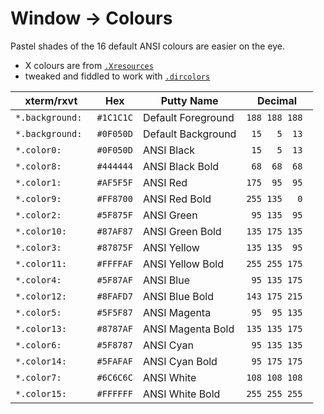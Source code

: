 
# Window -> Colours

Pastel shades of the 16 default ANSI colours are easier on the eye.

- X colours are from [`.Xresources`](https://github.com/lqueryvg/dotfiles/blob/master/Xresources.molokai)
- tweaked and fiddled to work with [`.dircolors`](https://github.com/lqueryvg/dotfiles/blob/master/dircolors.monokai)

xterm/rxvt      | Hex       | Putty Name         | Decimal
----------------|-----------|--------------------|-------------
`*.background:` | `#1C1C1C` | Default Foreground | `188 188 188`
`*.background:` | `#0F050D` | Default Background | ` 15   5  13`
`*.color0:     `| `#0F050D` | ANSI Black         | ` 15   5  13`
`*.color8:     `| `#444444` | ANSI Black Bold    | ` 68  68  68`
`*.color1:     `| `#AF5F5F` | ANSI Red           | `175  95  95`
`*.color9:     `| `#FF8700` | ANSI Red Bold      | `255 135   0`
`*.color2:     `| `#5F875F` | ANSI Green         | ` 95 135  95`
`*.color10:    `| `#87AF87` | ANSI Green Bold    | `135 175 135`
`*.color3:     `| `#87875F` | ANSI Yellow        | `135 135  95`
`*.color11:    `| `#FFFFAF` | ANSI Yellow Bold   | `255 255 175`
`*.color4:     `| `#5F87AF` | ANSI Blue          | ` 95 135 175`
`*.color12:    `| `#8FAFD7` | ANSI Blue Bold     | `143 175 215`
`*.color5:     `| `#5F5F87` | ANSI Magenta       | ` 95  95 135`
`*.color13:    `| `#8787AF` | ANSI Magenta Bold  | `135 135 175 `
`*.color6:     `| `#5F8787` | ANSI Cyan          | ` 95 135 135`
`*.color14:    `| `#5FAFAF` | ANSI Cyan Bold     | ` 95 175 175`
`*.color7:     `| `#6C6C6C` | ANSI White         | `108 108 108`
`*.color15:    `| `#FFFFFF` | ANSI White Bold    | `255 255 255`